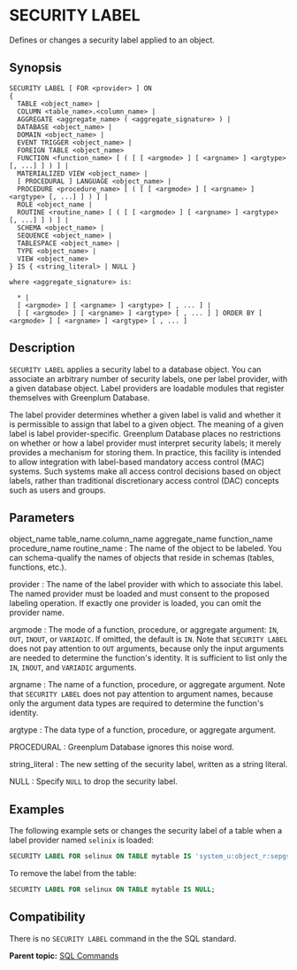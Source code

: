 # SECURITY LABEL 

Defines or changes a security label applied to an object.

## <a id="section2"></a>Synopsis 

``` {#sql_command_synopsis}
SECURITY LABEL [ FOR <provider> ] ON
{
  TABLE <object_name> |
  COLUMN <table_name>.<column_name> |
  AGGREGATE <aggregate_name> ( <aggregate_signature> ) |
  DATABASE <object_name> |
  DOMAIN <object_name> |
  EVENT TRIGGER <object_name> |
  FOREIGN TABLE <object_name>
  FUNCTION <function_name> [ ( [ [ <argmode> ] [ <argname> ] <argtype> [, ...] ] ) ] |
  MATERIALIZED VIEW <object_name> |
  [ PROCEDURAL ] LANGUAGE <object_name> |
  PROCEDURE <procedure_name> [ ( [ [ <argmode> ] [ <argname> ] <argtype> [, ...] ] ) ] |
  ROLE <object_name |
  ROUTINE <routine_name> [ ( [ [ <argmode> ] [ <argname> ] <argtype> [, ...] ] ) ] |
  SCHEMA <object_name> |
  SEQUENCE <object_name> |
  TABLESPACE <object_name> |
  TYPE <object_name> |
  VIEW <object_name>
} IS { <string_literal> | NULL }

where <aggregate_signature> is:

  * |
  [ <argmode> ] [ <argname> ] <argtype> [ , ... ] |
  [ [ <argmode> ] [ <argname> ] <argtype> [ , ... ] ] ORDER BY [ <argmode> ] [ <argname> ] <argtype> [ , ... ]
```

## <a id="section3"></a>Description 

`SECURITY LABEL` applies a security label to a database object. You can associate an arbitrary number of security labels, one per label provider, with a given database object. Label providers are loadable modules that register themselves with Greenplum Database.

The label provider determines whether a given label is valid and whether it is permissible to assign that label to a given object. The meaning of a given label is label provider-specific. Greenplum Database places no restrictions on whether or how a label provider must interpret security labels; it merely provides a mechanism for storing them. In practice, this facility is intended to allow integration with label-based mandatory access control (MAC) systems. Such systems make all access control decisions based on object labels, rather than traditional discretionary access control (DAC) concepts such as users and groups.

## <a id="section4"></a>Parameters 

object_name
table_name.column_name
aggregate_name
function_name
procedure_name
routine_name
:   The name of the object to be labeled. You can schema-qualify the names of objects that reside in schemas (tables, functions, etc.).

provider
:   The name of the label provider with which to associate this label. The named provider must be loaded and must consent to the proposed labeling operation. If exactly one provider is loaded, you can omit the provider name.

argmode
:   The mode of a function, procedure, or aggregate argument: `IN`, `OUT`, `INOUT`, or `VARIADIC`. If omitted, the default is `IN`. Note that `SECURITY LABEL` does not pay attention to `OUT` arguments, because only the input arguments are needed to determine the function's identity. It is sufficient to list only the `IN`, `INOUT`, and `VARIADIC` arguments.

argname
:   The name of a function, procedure, or aggregate argument. Note that `SECURITY LABEL` does not pay attention to argument names, because only the argument data types are required to determine the function's identity.

argtype
:   The data type of a function, procedure, or aggregate argument.

PROCEDURAL
:   Greenplum Database ignores this noise word.

string_literal
:   The new setting of the security label, written as a string literal.

NULL
:   Specify `NULL` to drop the security label.


## <a id="section6"></a>Examples 

The following example sets or changes the security label of a table when a label provider named `selinix` is loaded:

``` sql
SECURITY LABEL FOR selinux ON TABLE mytable IS 'system_u:object_r:sepgsql_table_t:s0';
```

To remove the label from the table:

``` sql
SECURITY LABEL FOR selinux ON TABLE mytable IS NULL;
```

## <a id="section7"></a>Compatibility 

There is no `SECURITY LABEL` command in the the SQL standard.


**Parent topic:** [SQL Commands](../sql_commands/sql_ref.html)

